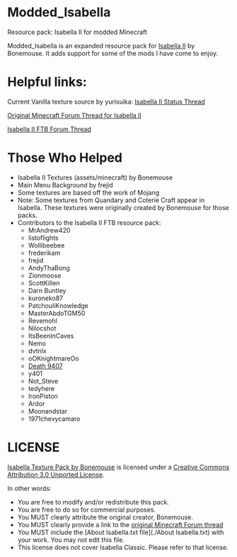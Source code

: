 # Modded_Isabella
Resource pack: Isabella II for modded Minecraft

Modded_Isabella is an expanded resource pack for [Isabella II](http://www.minecraftforum.net/topic/242175-Isabella/) by Bonemouse. It adds support for some of the mods I have come to enjoy.

# Helpful links:

Current Vanilla texture source by yurisuika: [Isabella II Status Thread](http://www.minecraftforum.net/forums/mapping-and-modding/resource-packs/resource-pack-discussion/2745599-isabella-ii-status-thread-updated-12-december-2016)

[Original Minecraft Forum Thread for Isabella II](http://www.minecraftforum.net/topic/242175-Isabella/)

[Isabella II FTB Forum Thread](http://forum.feed-the-beast.com/threads/16x-isabella-ii-ftb-edition.1379/)

# Those Who Helped

* Isabella II Textures (assets/minecraft) by Bonemouse
* Main Menu Background by frejid
* Some textures are based off the work of Mojang
* Note: Some textures from Quandary and Coterie Craft appear in Isabella. These textures were originally created by Bonemouse for those packs.
* Contributors to the Isabella II FTB resource pack: 
    * MrAndrew420 
    * listoflights
    * Wollibeebee
    * frederikam
    * frejid
    * AndyThaBong
    * Zionmoose
    * ScottKillen
    * Darn Buntley
    * kuroneko87
    * PatchouliKnowledge
    * MasterAbdoTGM50
    * Revemohl
    * Nilocshot
    * ItsBeenInCaves
    * Nemo
    * dvtnlx
    * oOKnightmareOo
    * [Death 9407](https://github.com/Akull9)
    * y401
    * Not_Steve
    * tedyhere
    * IronPiston
    * Ardor
    * Moonandstar 
    * 1971chevycamaro
  
# LICENSE

[Isabella Texture Pack by Bonemouse](http://www.minecraftforum.net/topic/242175-Isabella/) is licensed under a [Creative Commons Attribution 3.0 Unported License](http://creativecommons.org/licenses/by/3.0/).

In other words:
- You are free to modify and/or redistribute this pack.
- You are free to do so for commercial purposes.
- You MUST clearly attribute the original creator, Bonemouse.
- You MUST clearly provide a link to the [original Minecraft Forum thread](http://www.minecraftforum.net/topic/242175-Isabella/)
- You MUST include the [About Isabella.txt file](./About Isabella.txt) with your work. You may not edit this file.
- This license does not cover Isabella Classic. Please refer to that license.
